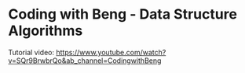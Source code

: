 # Coding with Beng - Data Structure Algorithms

Tutorial video: https://www.youtube.com/watch?v=SQr9BrwbrQo&ab_channel=CodingwithBeng
